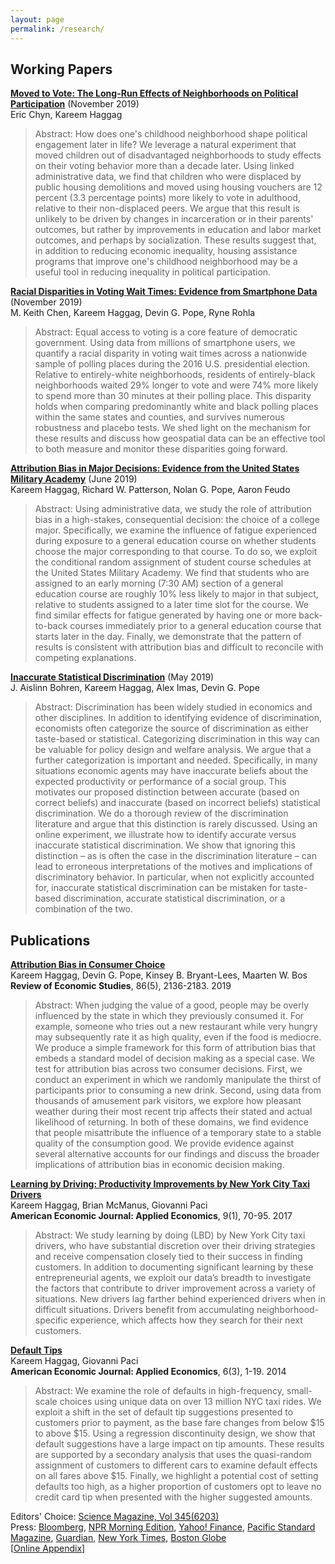 ```yaml
---
layout: page
permalink: /research/
---
```

## Working Papers

**[Moved to Vote: The Long-Run Effects of Neighborhoods on Political Participation](/f/Moved_to_Vote.pdf)** (November 2019)<br />
Eric Chyn, Kareem Haggag<br />

>Abstract: How does one's childhood neighborhood shape political engagement later in life? We leverage a natural experiment that moved children out of disadvantaged neighborhoods to study effects on their voting behavior more than a decade later. Using linked administrative data, we find that children who were displaced by public housing demolitions and moved using housing vouchers are 12 percent (3.3 percentage points) more likely to vote in adulthood, relative to their non-displaced peers. We argue that this result is unlikely to be driven by changes in incarceration or in their parents' outcomes, but rather by improvements in education and labor market outcomes, and perhaps by socialization. These results suggest that, in addition to reducing economic inequality, housing assistance programs that improve one's childhood neighborhood may be a useful tool in reducing inequality in political participation.

**[Racial Disparities in Voting Wait Times: Evidence from Smartphone Data](/f/Racial_Disparities_in_Voting_Wait_Times.pdf)** (November 2019)<br />
M. Keith Chen, Kareem Haggag, Devin G. Pope, Ryne Rohla<br />

>Abstract: Equal access to voting is a core feature of democratic government. Using data from millions of smartphone users, we quantify a racial disparity in voting wait times across a nationwide sample of polling places during the 2016 U.S. presidential election. Relative to entirely-white neighborhoods, residents of entirely-black neighborhoods waited 29% longer to vote and were 74% more likely to spend more than 30 minutes at their polling place. This disparity holds when comparing predominantly white and black polling places within the same states and counties, and survives numerous robustness and placebo tests. We shed light on the mechanism for these results and discuss how geospatial data can be an effective tool to both measure and monitor these disparities going forward.

**[Attribution Bias in Major Decisions: Evidence from the United States Military Academy](/f/Attribution_Bias_USMA.pdf)** (June 2019)<br />
 Kareem Haggag, Richard W. Patterson, Nolan G. Pope, Aaron Feudo<br />

>Abstract: Using administrative data, we study the role of attribution bias in a high-stakes, consequential decision: the choice of a college major. Specifically, we examine the influence of fatigue experienced during exposure to a general education course on whether students choose the major corresponding to that course. To do so, we exploit the conditional random assignment of student course schedules at the United States Military Academy. We find that students who are assigned to an early morning (7:30 AM) section of a general education course are roughly 10% less likely to major in that subject, relative to students assigned to a later time slot for the course. We find similar effects for fatigue generated by having one or more back-to-back courses immediately prior to a general education course that starts later in the day. Finally, we demonstrate that the pattern of results is consistent with attribution bias and difficult to reconcile with competing explanations.

**[Inaccurate Statistical Discrimination](/f/Inaccurate_Statistical_Discrimination.pdf)** (May 2019)<br />
 J. Aislinn Bohren, Kareem Haggag, Alex Imas, Devin G. Pope<br />

>Abstract: Discrimination has been widely studied in economics and other disciplines. In addition to identifying evidence of discrimination, economists often categorize the source of discrimination as either taste-based or statistical. Categorizing discrimination in this way can be valuable for policy design and welfare analysis. We argue that a further categorization is important and needed. Specifically, in many situations economic agents may have inaccurate beliefs about the expected productivity or performance of a social group. This motivates our proposed distinction between accurate (based on correct beliefs) and inaccurate (based on incorrect beliefs) statistical discrimination. We do a thorough review of the discrimination literature and argue that this distinction is rarely discussed. Using an online experiment, we illustrate how to identify accurate
versus inaccurate statistical discrimination. We show that ignoring this distinction – as is often the case in the discrimination literature – can lead to erroneous interpretations of the motives and implications of discriminatory behavior. In particular, when not explicitly accounted for, inaccurate statistical discrimination can be mistaken for taste-based discrimination, accurate statistical discrimination, or a combination of the two.

## Publications

**[Attribution Bias in Consumer Choice](/f/Attribution_Bias.pdf)**<br />
 Kareem Haggag, Devin G. Pope, Kinsey B. Bryant-Lees, Maarten W. Bos<br />
 **Review of Economic Studies**, 86(5), 2136-2183. 2019

>Abstract: When judging the value of a good, people may be overly influenced by the state in which they previously consumed it. For example, someone who tries out a new restaurant while very hungry may subsequently rate it as high quality, even if the food is mediocre. We produce a simple framework for this form of attribution bias that embeds a standard model of decision making as a special case. We test for attribution bias across two consumer decisions. First, we conduct an experiment in which we randomly manipulate the thirst of participants prior to consuming a new drink. Second, using data from thousands of amusement park visitors, we explore how pleasant weather during their most recent trip affects their stated and actual likelihood of returning. In both of these domains, we find evidence that people misattribute the influence of a temporary state to a stable quality of the consumption good. We provide evidence against several alternative accounts for our findings and discuss the broader implications of attribution bias in economic decision making.


**[Learning by Driving: Productivity Improvements by New York City Taxi Drivers](/f/Learning_by_Driving.pdf)**<br />
 Kareem Haggag, Brian McManus, Giovanni Paci<br />
 **American Economic Journal: Applied Economics**, 9(1), 70-95. 2017

>Abstract: We study learning by doing (LBD) by New York City taxi drivers, who have substantial discretion over their driving strategies and receive compensation closely tied to their success in finding customers. In addition to documenting significant learning by these entrepreneurial agents, we exploit our data’s breadth to investigate the factors that contribute to driver improvement across a variety of situations. New drivers lag farther behind experienced drivers when in difficult situations. Drivers benefit from accumulating neighborhood-specific experience, which affects how they search for their next customers.


**[Default Tips](/f/Default_Tips.pdf)**<br />
 Kareem Haggag, Giovanni Paci<br />
 **American Economic Journal: Applied Economics**, 6(3), 1-19. 2014

>Abstract: We examine the role of defaults in high-frequency, small-scale choices using unique data on over 13 million NYC taxi rides. We exploit a shift in the set of default tip suggestions presented to customers prior to payment, as the base fare changes from below $15 to above $15. Using a regression discontinuity design, we show that default suggestions have a large impact on tip amounts. These results are supported by a secondary analysis that uses the quasi-random assignment of customers to different cars to examine default effects on all fares above $15. Finally, we highlight a potential cost of setting defaults too high, as a higher proportion of customers opt to leave no credit card tip when presented with the higher suggested amounts.

 Editors' Choice: [Science Magazine, Vol 345(6203)](http://science.sciencemag.org/content/345/6203/twil.full)<br />
 Press: [Bloomberg](https://www.bloomberg.com/view/articles/2013-04-09/check-here-to-tip-taxi-drivers-or-save-for-401-k-), [NPR Morning Edition](https://www.npr.org/blogs/alltechconsidered/2014/03/05/283917108/technology-may-soon-get-you-to-be-a-bigger-tipper),
[Yahoo! Finance](http://finance.yahoo.com/news/the-pain-of-paying--how-technology-tricks-you-into-tipping-more-203225829.html), [Pacific Standard Magazine](https://psmag.com/the-tipping-point-is-this-the-beginning-of-the-end-for-gratuities-94ca0ecb798b#.y6m8yhv27), [Guardian](https://www.theguardian.com/global/commentisfree/2015/mar/29/cass-sunstein-nudge-endless-options-confusing), [New York Times](https://www.nytimes.com/2015/03/26/style/10-20-apps-are-changing-how-we-tip.html?pagewanted=all), [Boston Globe](http://www.bostonglobe.com/lifestyle/style/2015/04/28/pardon-brother-can-you-spare-tip-for-cup-coffee/2JmMth6AkjttK5GnEbu1JL/story.html)<br />
 [[Online Appendix](/f/Default_Tips_onlineappendix.pdf)]

